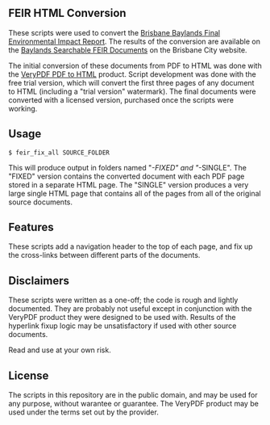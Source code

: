 ## FEIR HTML Conversion

These scripts were used to convert the [Brisbane Baylands Final Environmental Impact Report](http://brisbaneca.org/feir-documents).  The results of the conversion are available on the [Baylands Searchable FEIR Documents](http://brisbaneca.org/baylands-searchable-feir-documents) on the Brisbane City website.

The initial conversion of these documents from PDF to HTML was done with the [VeryPDF PDF to HTML](http://www.verypdf.com/app/pdf-to-html-converter/try-and-buy.html#buy) product.  Script development was done with the free trial version, which will convert the first three pages of any document to HTML (including a "trial version" watermark).  The final documents were converted with a licensed version, purchased once the scripts were working.

## Usage
```
$ feir_fix_all SOURCE_FOLDER
```
This will produce output in folders named "*-FIXED" and "*-SINGLE".  The "FIXED" version contains the converted document with each PDF page stored in a separate HTML page.  The "SINGLE" version produces a very large single HTML page that contains all of the pages from all of the original source documents.

## Features

These scripts add a navigation header to the top of each page, and fix up the cross-links between different parts of the documents.

## Disclaimers

These scripts were written as a one-off; the code is rough and lightly documented.  They are probably not useful except in conjunction with the VeryPDF product they were designed to be used with. Results of the hyperlink fixup logic may be unsatisfactory if used with other source documents.

Read and use at your own risk.

## License

The scripts in this repository are in the public domain, and may be used for any purpose, without warantee or guarantee.  The VeryPDF product may be used under the terms set out by the provider.
